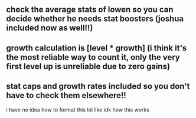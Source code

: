 check the average stats of lowen so you can decide whether he needs stat boosters (joshua included now as well!!)
-
growth calculation is [level * growth] (i think it's the most reliable way to count it, only the very first level up is unreliable due to zero gains)
-
stat caps and growth rates included so you don't have to check them elsewhere!!
-
i have no idea how to format this lol like idk how this works
